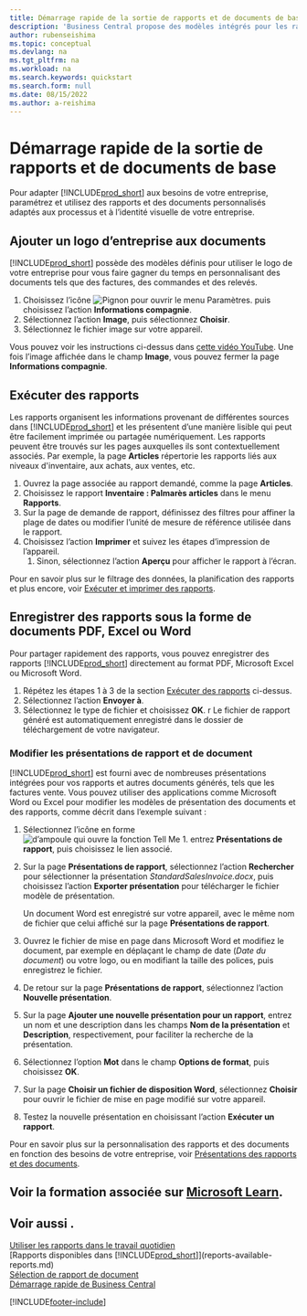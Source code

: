 ```yaml
---
title: Démarrage rapide de la sortie de rapports et de documents de base
description: 'Business Central propose des modèles intégrés pour les rapports et les documents, avec de nombreuses options de personnalisation pour les adapter aux besoins de votre entreprise.'
author: rubenseishima
ms.topic: conceptual
ms.devlang: na
ms.tgt_pltfrm: na
ms.workload: na
ms.search.keywords: quickstart
ms.search.form: null
ms.date: 08/15/2022
ms.author: a-reishima
---
```


# <a name="basic-reports-and-documents-output-quick-start"></a><a name="basic-reports-and-documents-output-quick-start"></a><a name="basic-reports-and-documents-output-quick-start"></a>Démarrage rapide de la sortie de rapports et de documents de base

Pour adapter [!INCLUDE[prod_short](includes/prod_short.md)] aux besoins de votre entreprise, paramétrez et utilisez des rapports et des documents personnalisés adaptés aux processus et à l’identité visuelle de votre entreprise.

## <a name="add-your-company-logo-to-documents"></a><a name="add-your-company-logo-to-documents"></a><a name="add-your-company-logo-to-documents"></a>Ajouter un logo d’entreprise aux documents

[!INCLUDE[prod_short](includes/prod_short.md)] possède des modèles définis pour utiliser le logo de votre entreprise pour vous faire gagner du temps en personnalisant des documents tels que des factures, des commandes et des relevés.

1. Choisissez l’icône ![Pignon pour ouvrir le menu Paramètres.](media/ui-experience/settings_icon_small.png) puis choisissez l’action **Informations compagnie**.
2. Sélectionnez l’action **Image**, puis sélectionnez **Choisir**.
3. Sélectionnez le fichier image sur votre appareil.

Vous pouvez voir les instructions ci-dessus dans [cette vidéo YouTube](https://www.youtube.com/watch?v=AatXbKF1NGg). Une fois l’image affichée dans le champ **Image**, vous pouvez fermer la page **Informations compagnie**.

## <a name="run-reports"></a><a name="run-reports"></a><a name="run-reports"></a>Exécuter des rapports

Les rapports organisent les informations provenant de différentes sources dans [!INCLUDE[prod_short](includes/prod_short.md)] et les présentent d’une manière lisible qui peut être facilement imprimée ou partagée numériquement. Les rapports peuvent être trouvés sur les pages auxquelles ils sont contextuellement associés. Par exemple, la page **Articles** répertorie les rapports liés aux niveaux d'inventaire, aux achats, aux ventes, etc.

1. Ouvrez la page associée au rapport demandé, comme la page **Articles**.
2. Choisissez le rapport **Inventaire : Palmarès articles** dans le menu **Rapports**.
3. Sur la page de demande de rapport, définissez des filtres pour affiner la plage de dates ou modifier l’unité de mesure de référence utilisée dans le rapport.
4. Choisissez l’action **Imprimer** et suivez les étapes d’impression de l’appareil.
    1. Sinon, sélectionnez l’action **Aperçu** pour afficher le rapport à l’écran.

Pour en savoir plus sur le filtrage des données, la planification des rapports et plus encore, voir [Exécuter et imprimer des rapports](ui-work-report.md).

## <a name="save-reports-as-pdf-excel-or-word-documents"></a><a name="save-reports-as-pdf-excel-or-word-documents"></a><a name="save-reports-as-pdf-excel-or-word-documents"></a>Enregistrer des rapports sous la forme de documents PDF, Excel ou Word

Pour partager rapidement des rapports, vous pouvez enregistrer des rapports [!INCLUDE[prod_short](includes/prod_short.md)] directement au format PDF, Microsoft Excel ou Microsoft Word.

1. Répétez les étapes 1 à 3 de la section [Exécuter des rapports](#run-reports) ci-dessus.
2. Sélectionnez l’action **Envoyer à**.
3. Sélectionnez le type de fichier et choisissez **OK**.
r Le fichier de rapport généré est automatiquement enregistré dans le dossier de téléchargement de votre navigateur.

### <a name="change-report-and-document-layouts"></a><a name="change-report-and-document-layouts"></a><a name="change-report-and-document-layouts"></a>Modifier les présentations de rapport et de document

[!INCLUDE[prod_short](includes/prod_short.md)] est fourni avec de nombreuses présentations intégrées pour vos rapports et autres documents générés, tels que les factures vente. Vous pouvez utiliser des applications comme Microsoft Word ou Excel pour modifier les modèles de présentation des documents et des rapports, comme décrit dans l’exemple suivant :

1. Sélectionnez l’icône en forme ![d’ampoule qui ouvre la fonction Tell Me 1.](media/ui-search/search_small.png "Dites-moi ce que vous voulez faire") entrez **Présentations de rapport**, puis choisissez le lien associé.
2. Sur la page **Présentations de rapport**, sélectionnez l’action **Rechercher** pour sélectionner la présentation *StandardSalesInvoice.docx*, puis choisissez l’action **Exporter présentation** pour télécharger le fichier modèle de présentation.

    Un document Word est enregistré sur votre appareil, avec le même nom de fichier que celui affiché sur la page **Présentations de rapport**.
3. Ouvrez le fichier de mise en page dans Microsoft Word et modifiez le document, par exemple en déplaçant le champ de date (*Date du document*) ou votre logo, ou en modifiant la taille des polices, puis enregistrez le fichier.
4. De retour sur la page **Présentations de rapport**, sélectionnez l’action **Nouvelle présentation**.
5. Sur la page **Ajouter une nouvelle présentation pour un rapport**, entrez un nom et une description dans les champs **Nom de la présentation** et **Description**, respectivement, pour faciliter la recherche de la présentation.
6. Sélectionnez l’option **Mot** dans le champ **Options de format**, puis choisissez **OK**.
7. Sur la page **Choisir un fichier de disposition Word**, sélectionnez **Choisir** pour ouvrir le fichier de mise en page modifié sur votre appareil.
8. Testez la nouvelle présentation en choisissant l’action **Exécuter un rapport**.

Pour en savoir plus sur la personnalisation des rapports et des documents en fonction des besoins de votre entreprise, voir [Présentations des rapports et des documents](ui-manage-report-layouts.md).

## <a name="see-related-training-at-microsoft-learn"></a><a name="see-related-training-at-microsoft-learn"></a><a name="see-related-training-at-microsoft-learn"></a>Voir la formation associée sur [Microsoft Learn](/learn/modules/work-with-reports/).

## <a name="see-also"></a><a name="see-also"></a><a name="see-also"></a>Voir aussi .

[Utiliser les rapports dans le travail quotidien](reports-use-reports.md)  
[Rapports disponibles dans [!INCLUDE[prod_short](includes/prod_short.md)]](reports-available-reports.md)  
[Sélection de rapport de document](across-report-selections.md)  
[Démarrage rapide de Business Central](quick-start-business-central.md)  

[!INCLUDE[footer-include](includes/footer-banner.md)]
